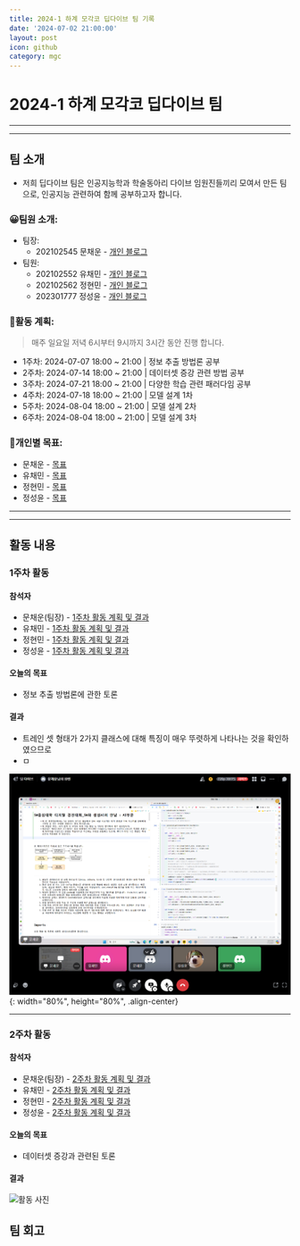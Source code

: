 ```yaml
---
title: 2024-1 하계 모각코 딥다이브 팀 기록
date: '2024-07-02 21:00:00'
layout: post
icon: github
category: mgc
---
```


# 2024-1 하계 모각코 딥다이브 팀
---
---

## 팀 소개
- 저희 딥다이브 팀은 인공지능학과 학술동아리 다이브 임원진들끼리 모여서 만든 팀으로, 인공지능 관련하여 함께 공부하고자 합니다.

### 😀팀원 소개:
- 팀장:
  - 202102545 문채운 - [개인 블로그](https://b-re-w.github.io/)
- 팀원:
  - 202102552 유채민 - [개인 블로그](https://Gtend.github.io)
  - 202102562 정현민 - [개인 블로그](https://jeonghyeonmin1.github.io)
  - 202301777 정성윤 - [개인 블로그](https://jungbug.github.io)

### 📄활동 계획:
> 매주 일요일 저녁 6시부터 9시까지 3시간 동안 진행 합니다.
- 1주차: 2024-07-07 18:00 ~ 21:00 | 정보 추출 방법론 공부
- 2주차: 2024-07-14 18:00 ~ 21:00 | 데이터셋 증강 관련 방법 공부
- 3주차: 2024-07-21 18:00 ~ 21:00 | 다양한 학습 관련 패러다임 공부
- 4주차: 2024-07-18 18:00 ~ 21:00 | 모델 설계 1차
- 5주차: 2024-08-04 18:00 ~ 21:00 | 모델 설계 2차
- 6주차: 2024-08-04 18:00 ~ 21:00 | 모델 설계 3차

### 🎯개인별 목표:
- 문채운 - [목표](https://b-re-w.github.io/mgc/2024/240701.html#%EC%84%B8%EB%B6%80-%EA%B3%84%ED%9A%8D)
- 유채민 - [목표](https://Gtend.github.io/mgc/2024/240701.html#%EC%84%B8%EB%B6%80-%EA%B3%84%ED%9A%8D)
- 정현민 - [목표](https://jeonghyeonmin1.github.io/mgc/2024/240701.html#%EC%84%B8%EB%B6%80-%EA%B3%84%ED%9A%8D)
- 정성윤 - [목표](https://jungbug.github.io/mgc/2024/240701.html#%EC%84%B8%EB%B6%80-%EA%B3%84%ED%9A%8D)

---
---

## 활동 내용

### 1주차 활동
#### 참석자
- 문채운(팀장) - [1주차 활동 계획 및 결과]()
- 유채민 - [1주차 활동 계획 및 결과]()
- 정현민 - [1주차 활동 계획 및 결과]()
- 정성윤 - [1주차 활동 계획 및 결과]()

#### 오늘의 목표
- 정보 추출 방법론에 관한 토론

#### 결과
- 트레인 셋 형태가 2가지 클래스에 대해 특징이 매우 뚜렷하게 나타나는 것을 확인하였으므로
- ㅁ

![활동 사진](/images/mgc/2024/summer_week1_discord.png){: width="80%", height="80%", .align-center}

---

### 2주차 활동
#### 참석자
- 문채운(팀장) - [2주차 활동 계획 및 결과]()
- 유채민 - [2주차 활동 계획 및 결과]()
- 정현민 - [2주차 활동 계획 및 결과]()
- 정성윤 - [2주차 활동 계획 및 결과]()

#### 오늘의 목표
- 데이터셋 증강과 관련된 토론

#### 결과
![활동 사진]()



## 팀 회고


